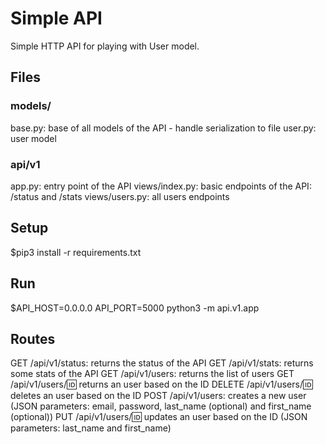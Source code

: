 # Simple API
Simple HTTP API for playing with User model.

## Files
### models/
base.py: base of all models of the API - handle serialization to file
user.py: user model
### api/v1
app.py: entry point of the API
views/index.py: basic endpoints of the API: /status and /stats
views/users.py: all users endpoints
## Setup
$pip3 install -r requirements.txt
## Run
$API_HOST=0.0.0.0 API_PORT=5000 python3 -m api.v1.app
## Routes
GET /api/v1/status: returns the status of the API
GET /api/v1/stats: returns some stats of the API
GET /api/v1/users: returns the list of users
GET /api/v1/users/:id: returns an user based on the ID
DELETE /api/v1/users/:id: deletes an user based on the ID
POST /api/v1/users: creates a new user (JSON parameters: email, password, last_name (optional) and first_name (optional))
PUT /api/v1/users/:id: updates an user based on the ID (JSON parameters: last_name and first_name)